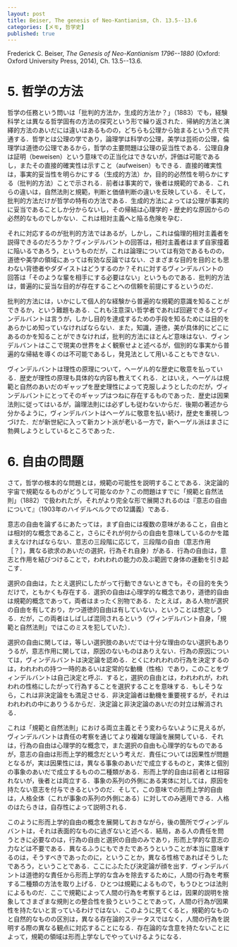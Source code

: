 ```yaml
---
layout: post
title: Beiser, The genesis of Neo-Kantianism, Ch. 13.5--13.6
categories: [メモ, 哲学史]
published: true
---
```


Frederick C. Beiser, _The Genesis of Neo-Kantianism 1796--1880_ (Oxford: Oxford University Press, 2014), Ch. 13.5--13.6.

# 5. 哲学の方法

哲学の任務という問いは「批判的方法か，生成的方法か？」（1883）でも，経験科学とは異なる哲学固有の方法の探究という形で繰り返された．帰納的方法と演繹的方法のあいだには違いはあるものの，どちらも公理から始まるという点で共通する．哲学とは公理の学であり，論理学は科学の公理，美学は芸術の公理，倫理学は道徳の公理であるから，哲学の主要問題は公理の妥当性である．公理自身は証明（beweisen）という意味での正当化はできないが，評価は可能であるし，またその直接的確実性は示すこと（aufweisen）もできる．直接的確実性は，事実的妥当性を明らかにする（生成的方法）か，目的的必然性を明らかにする（批判的方法）ことで示される．前者は事実的で，後者は規範的である．これらの違いは，自然法則と規範，判断と価値判断の違いを反映している．そして，批判的方法だけが哲学の特有の方法である．生成的方法によっては公理が事実的に妥当であることしか分からないし，その帰結は心理学的・歴史的な原因からの必然的なものでしかない．これは相対主義へと陥る危険を孕む．

それに対応するのが批判的方法ではあるが，しかし，これは倫理的相対主義者を説得できるのだろうか？ヴィンデルバントの回答は，相対主義者はまず自家撞着に陥いるであろう，というものだが，これは論理については有効であるものの，道徳や美学の領域にあっては有効な反論ではない．さまざまな目的を目的とも思わない背徳者やダダイストはどうするのか？それに対するヴィンデルバントの回答は「そのような輩を相手にする必要はない」というものである．批判的方法は，普遍的に妥当な目的が存在することへの信頼を前提にするというのだ．

批判的方法には，いかにして個人的な経験から普遍的な規範的意識を知ることができるか，という難題もある．これも注意深い哲学者であれば回避できるとヴィンデルバントは言うが，しかし目的を達成するための手段を知るためには目的をあらかじめ知っていなければならない．また，知識，道徳，美が具体的にどこにあるのかを知ることができなければ，批判的方法にほとんど意味はない．ヴィンデルバントはここで現実の世界をよく観察せよと述べるが，個別的な事実から普遍的な帰結を導くのは不可能であるし，発見法として用いることもできない．

ヴィンデルバントは理性の原理について，ヘーゲル的な歴史に敬意を払っている．歴史が理性の原理も具体的な内容も教えてくれる．とはいえ，ヘーゲルは規範と自然のあいだのギャップを歴史理性によって克服しようとしたのだが，ヴィンデルバントにとってそのギャップはつねに存在するものであった．歴史は因果法則に従ってはいるが，論理法則には必ずしも従わないからだ．後期の著述から分かるように，ヴィンデルバントはヘーゲルに敬意を払い続け，歴史を重視しつづけた．だが新世紀に入って新カント派が老いる一方で，新ヘーゲル派はまさに勃興しようとしているところであった．

# 6. 自由の問題

さて，哲学の根本的な問題とは，規範の可能性を説明することである．決定論的宇宙で規範なるものがどうして可能なのか？この問題はすでに「規範と自然法則」（1882）で扱われたが，それがより完全な形で展開されるのは『意志の自由について』（1903年のハイデルベルクでの12講義）である．

意志の自由を論ずるにあたっては，まず自由には複数の意味があること，自由とは相対的な概念であること，さらにそれが何からの自由を意味しているのかを踏まえなければならない．意志の三段階に応じて，三段階の自由（意志作用［？］，異なる欲求のあいだの選択，行為それ自身）がある．行為の自由は，意志と作用を結びつけることで，われわれの能力の及ぶ範囲で身体の運動を引き起こす．

選択の自由は，たとえ選択にしたがって行動できないときでも，その目的を失うだけで，ともかくも存在する．選択の自由は心理学的な概念であり，道徳的自由は規範的概念であって，両者はまったく別物である．たとえば，ある人物が選択の自由を有しており，かつ道徳的自由は有していない，ということは想定しうる．だが，この両者はしばしば混同されるという（ヴィンデルバント自身，「規範と自然法則」ではこのミスを犯していた）．

選択の自由に関しては，等しい選択肢のあいだでは十分な理由のない選択もありうるが，意志作用に関しては，原因のないものはありえない．行為の原因については，ヴィンデルバントは決定論を認める．とくにわれわれの行為を決定するのは，われわれの持つ一時的あるいは定常的な動機（性格）であり，このことをヴィンデルバントは自己決定と呼ぶ．すると，選択の自由とは，われわれが，われわれの性格にしたがって行為することを選択することを意味する．もしそうなら，これは非決定論をも満足させる．非決定論者は動機を重要視するが，それはわれわれの中にありうるからだ．決定論と非決定論のあいだの対立は解消される．

これは「規範と自然法則」における両立主義とそう変わらないように見えるが，ヴィンデルバントは責任の考察を通じてより複雑な理論を展開している．それは，行為の自由は心理学的な概念で，また選択の自由も心理学的なものであるが，意志の自由は形而上学的概念だという考えだ．責任については因果性が問題となるが，実は因果性には，異なる事象のあいだで成立するものと，実体と個別の事象のあいだで成立するものの二種類がある．形而上学的自由は前者とは相容れないが，後者とは両立する．事象の系列の外側にある実体に対しては，原因を持たない意志を付与できるというのだ．そして，この意味での形而上学的自由は，人格全体（これが事象の系列の外側にある）に対してのみ適用できる．人格のはたらきは，自存性によって説明される．

このように形而上学的自由の概念を展開しておきながら，後の箇所でヴィンデルバントは，それは表面的なものに過ぎないと述べる．結局，ある人の責任を問うときに必要なのは，行為の自由と選択の自由のみであり，形而上学的な意志の力などは不要である．異なるふうにもできたであろうということが本当に意味するのは，そうすべきであったのに，ということか，異なる性格であればそうしたであろう，ということである．ここにふたたび決定論が顔を出す．ヴィンデルバントは道徳的な責任から形而上学的な含みを除去するために，人間の行為を考察する二種類の方法を取り上げる．ひとつは規範によるもので，もうひとつは法則によるものだ．ここで規範によって人間の行為を考察するとは，因果的説明を捨象してさまざまな規則との整合性を扱うということであって，人間の行為が因果性を持たないと言っているわけではない．このように見てくると，規範的なものと自然的なものの区別は，異なる存在論的ステータスではなく，人間の行為を説明する際の異なる観点に対応することになる．存在論的な含意を持たないことによって，規範の領域は形而上学なしでやっていけるようになる．


